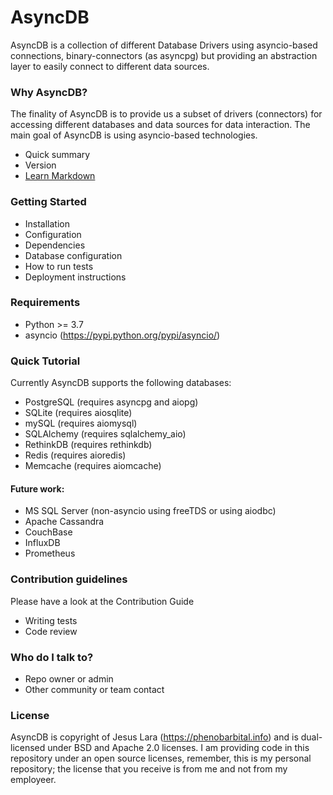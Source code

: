 # AsyncDB #

AsyncDB is a collection of different Database Drivers using asyncio-based connections, binary-connectors (as asyncpg) but providing an abstraction layer to easily connect to different data sources.

### Why AsyncDB? ###

The finality of AsyncDB is to provide us a subset of drivers (connectors) for accessing different databases and data sources for data interaction.
The main goal of AsyncDB is using asyncio-based technologies.

* Quick summary
* Version
* [Learn Markdown](https://bitbucket.org/tutorials/markdowndemo)

### Getting Started ###

* Installation
* Configuration
* Dependencies
* Database configuration
* How to run tests
* Deployment instructions

### Requirements ###

* Python >= 3.7
* asyncio (https://pypi.python.org/pypi/asyncio/)

### Quick Tutorial ###

Currently AsyncDB supports the following databases:

* PostgreSQL (requires asyncpg and aiopg)
* SQLite (requires aiosqlite)
* mySQL (requires aiomysql)
* SQLAlchemy (requires sqlalchemy_aio)
* RethinkDB (requires rethinkdb)
* Redis (requires aioredis)
* Memcache (requires aiomcache)

#### Future work: ####
* MS SQL Server (non-asyncio using freeTDS or using aiodbc)
* Apache Cassandra
* CouchBase
* InfluxDB
* Prometheus

### Contribution guidelines ###

Please have a look at the Contribution Guide

* Writing tests
* Code review

### Who do I talk to? ###

* Repo owner or admin
* Other community or team contact

### License ###

AsyncDB is copyright of Jesus Lara (https://phenobarbital.info) and is dual-licensed under BSD and Apache 2.0 licenses. I am providing code in this repository under an open source licenses, remember, this is my personal repository; the license that you receive is from me and not from my employeer.
